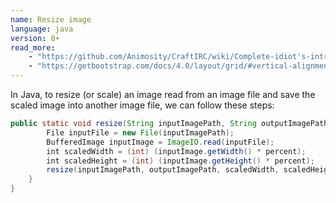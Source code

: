 ```yaml
---
name: Resize image
language: java
version: 8+
read_more:
    - "https://github.com/Animosity/CraftIRC/wiki/Complete-idiot's-introduction-to-yaml"
    - "https://getbootstrap.com/docs/4.0/layout/grid/#vertical-alignment"
---
```

In Java, to resize (or scale) an image read from an image file and save the scaled image into another image file, we can follow these steps:

```java
public static void resize(String inputImagePath, String outputImagePath, double percent) {
        File inputFile = new File(inputImagePath);
        BufferedImage inputImage = ImageIO.read(inputFile);
        int scaledWidth = (int) (inputImage.getWidth() * percent);
        int scaledHeight = (int) (inputImage.getHeight() * percent);
        resize(inputImagePath, outputImagePath, scaledWidth, scaledHeight);
    }
}
```
